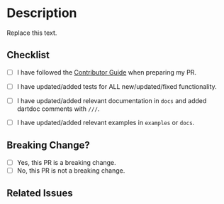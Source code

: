 <!-- Exclude from commit message -->
<!--
The title of your PR on the line above should start with a [Conventional Commit] prefix
(`fix:`, `feat:`, `docs:`, `test:`, `chore:`, `refactor:`, `perf:`, `build:`, `ci:`,
`style:`, `revert:`). This title will later become an entry in the [CHANGELOG], so please
make sure that it summarizes the PR adequately.

Don't remove the "exclude from commit message" comments below. They are used to prevent
the PR description template from being included in the git log.
Only change the "Replace this text" parts.
-->

# Description
<!--
Provide a description of what this PR is doing.
If you're modifying existing behavior, describe the existing behavior, how this PR is changing it,
and what motivated the change. If this is a breaking change, specify explicitly which APIs were
changed.
-->
<!-- End of exclude from commit message -->
Replace this text.

<!-- Exclude from commit message -->
## Checklist
<!--
Before you create this PR confirm that it meets all requirements listed below by checking the
relevant checkboxes with `[x]`. If some checkbox is not applicable, mark it as `[-]`.
-->

- [ ] I have followed the [Contributor Guide] when preparing my PR.
- [ ] I have updated/added tests for ALL new/updated/fixed functionality.
- [ ] I have updated/added relevant documentation in `docs` and added dartdoc comments with `///`.
- [ ] I have updated/added relevant examples in `examples` or `docs`.


## Breaking Change?
<!--
Would your PR require Flame users to update their apps following your change?

If yes, then the title of the PR should include "!" (for example, `feat!:`, `fix!:`). See
[Conventional Commit] for details. Also, for a breaking PR uncomment and fill in the "Migration
instructions" section below.
-->

- [ ] Yes, this PR is a breaking change.
- [ ] No, this PR is not a breaking change.

<!--
### Migration instructions

If the PR is breaking, uncomment this header and add instructions for how to migrate from the
currently released version in-between the two following tags:
-->
<!-- End of exclude from commit message -->
<!-- Exclude from commit message -->

## Related Issues
<!--
Indicate which issues this PR resolves, if any. For example:

Closes #1234
!-->

<!-- Links -->
[Contributor Guide]: https://github.com/flame-engine/flame/blob/main/CONTRIBUTING.md
[Conventional Commit]: https://conventionalcommits.org
[CHANGELOG]: https://github.com/flame-engine/flame/blob/main/CHANGELOG.md
<!-- End of exclude from commit message -->
